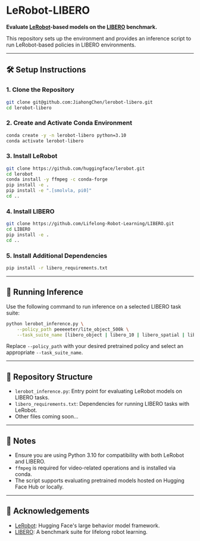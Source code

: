 # LeRobot-LIBERO

**Evaluate [LeRobot](https://github.com/huggingface/lerobot)-based models on the [LIBERO](https://github.com/Lifelong-Robot-Learning/LIBERO) benchmark.**

This repository sets up the environment and provides an inference script to run LeRobot-based policies in LIBERO environments.

---

## 🛠️ Setup Instructions

### 1. Clone the Repository

```bash
git clone git@github.com:JiahongChen/lerobot-libero.git
cd lerobot-libero
```

### 2. Create and Activate Conda Environment

```bash
conda create -y -n lerobot-libero python=3.10
conda activate lerobot-libero
```

### 3. Install LeRobot

```bash
git clone https://github.com/huggingface/lerobot.git
cd lerobot
conda install -y ffmpeg -c conda-forge
pip install -e .
pip install -e ".[smolvla, pi0]"
cd ..
```

### 4. Install LIBERO

```bash
git clone https://github.com/Lifelong-Robot-Learning/LIBERO.git
cd LIBERO
pip install -e .
cd ..
```

### 5. Install Additional Dependencies

```bash
pip install -r libero_requirements.txt
```

---

## 🚀 Running Inference

Use the following command to run inference on a selected LIBERO task suite:

```bash
python lerobot_inference.py \
    --policy_path peeeeeter/lite_object_500k \
    --task_suite_name [libero_object | libero_10 | libero_spatial | libero_goal | libero_90]
```

Replace `--policy_path` with your desired pretrained policy and select an appropriate `--task_suite_name`.

---

## 📁 Repository Structure

- `lerobot_inference.py`: Entry point for evaluating LeRobot models on LIBERO tasks.
- `libero_requirements.txt`: Dependencies for running LIBERO tasks with LeRobot.
- Other files coming soon...

---

## 📌 Notes

- Ensure you are using Python 3.10 for compatibility with both LeRobot and LIBERO.
- `ffmpeg` is required for video-related operations and is installed via conda.
- The script supports evaluating pretrained models hosted on Hugging Face Hub or locally.

---

## 🤝 Acknowledgements

- [LeRobot](https://github.com/huggingface/lerobot): Hugging Face's large behavior model framework.
- [LIBERO](https://github.com/Lifelong-Robot-Learning/LIBERO): A benchmark suite for lifelong robot learning.
